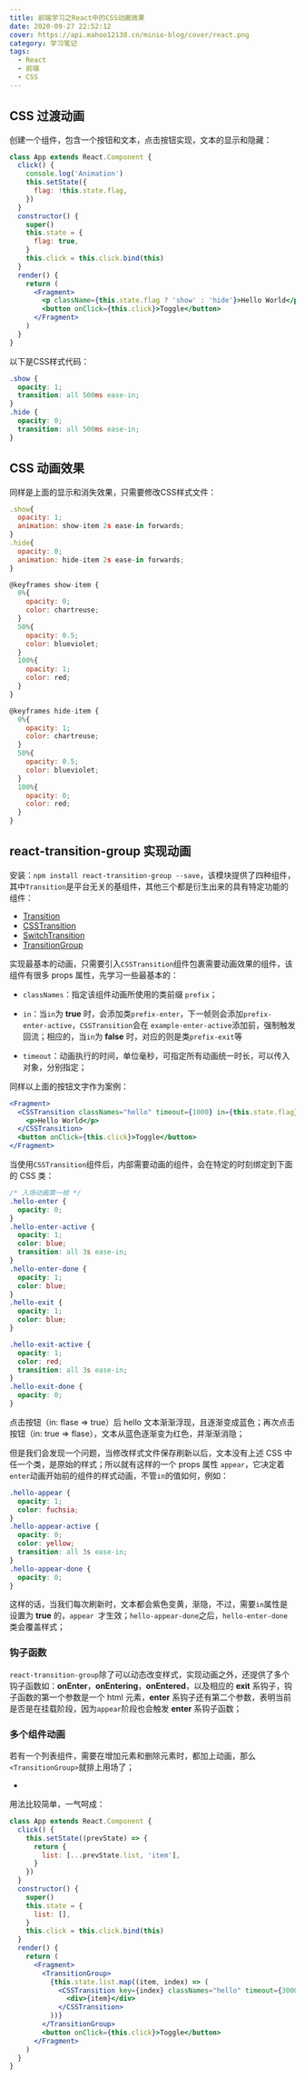 ```yaml
---
title: 前端学习之React中的CSS动画效果
date: 2020-09-27 22:52:12
cover: https://api.mahoo12138.cn/minio-blog/cover/react.png
category: 学习笔记
tags:
  - React
  - 前端
  - CSS
---
```


## CSS 过渡动画

创建一个组件，包含一个按钮和文本，点击按钮实现，文本的显示和隐藏：

```jsx
class App extends React.Component {
  click() {
    console.log('Animation')
    this.setState({
      flag: !this.state.flag,
    })
  }
  constructor() {
    super()
    this.state = {
      flag: true,
    }
    this.click = this.click.bind(this)
  }
  render() {
    return (
      <Fragment>
        <p className={this.state.flag ? 'show' : 'hide'}>Hello World</p>
        <button onClick={this.click}>Toggle</button>
      </Fragment>
    )
  }
}
```

以下是CSS样式代码：

```css
.show {
  opacity: 1;
  transition: all 500ms ease-in;
}
.hide {
  opacity: 0;
  transition: all 500ms ease-in;
}
```

## CSS 动画效果

同样是上面的显示和消失效果，只需要修改CSS样式文件：

```jsx
.show{
  opacity: 1;
  animation: show-item 2s ease-in forwards;
}
.hide{
  opacity: 0;
  animation: hide-item 2s ease-in forwards;
}

@keyframes show-item {
  0%{
    opacity: 0;
    color: chartreuse;
  }
  50%{
    opacity: 0.5;
    color: blueviolet;
  }
  100%{
    opacity: 1;
    color: red;
  }
}

@keyframes hide-item {
  0%{
    opacity: 1;
    color: chartreuse;
  }
  50%{
    opacity: 0.5;
    color: blueviolet;
  }
  100%{
    opacity: 0;
    color: red;
  }
}
```

## react-transition-group 实现动画

安装：`npm install react-transition-group --save`，该模块提供了四种组件，其中`Transition`是平台无关的基组件，其他三个都是衍生出来的具有特定功能的组件：

- [Transition](https://reactcommunity.org/react-transition-group/transition)
- [CSSTransition](https://reactcommunity.org/react-transition-group/css-transition)
- [SwitchTransition](https://reactcommunity.org/react-transition-group/switch-transition)
- [TransitionGroup](https://reactcommunity.org/react-transition-group/transition-group)

实现最基本的动画，只需要引入`CSSTransition`组件包裹需要动画效果的组件，该组件有很多 props 属性，先学习一些最基本的：

- `classNames`：指定该组件动画所使用的类前缀 `prefix`；

- `in`：当`in`为 **true** 时，会添加类`prefix-enter`，下一帧则会添加`prefix-enter-active`，`CSSTransition`会在 `example-enter-active`添加前，强制触发回流；相应的，当`in`为 **false** 时，对应的则是类`prefix-exit`等
- `timeout`：动画执行的时间，单位毫秒，可指定所有动画统一时长，可以传入对象，分别指定；

同样以上面的按钮文字作为案例：

```jsx
<Fragment>
  <CSSTransition classNames="hello" timeout={1000} in={this.state.flag}>
    <p>Hello World</p>
  </CSSTransition>
  <button onClick={this.click}>Toggle</button>
</Fragment>
```

当使用`CSSTransition`组件后，内部需要动画的组件，会在特定的时刻绑定到下面的 CSS 类：

```css
/* 入场动画第一帧 */
.hello-enter {
  opacity: 0;
}
.hello-enter-active {
  opacity: 1;
  color: blue;
  transition: all 3s ease-in;
}
.hello-enter-done {
  opacity: 1;
  color: blue;
}
.hello-exit {
  opacity: 1;
  color: blue;
}

.hello-exit-active {
  opacity: 1;
  color: red;
  transition: all 3s ease-in;
}
.hello-exit-done {
  opacity: 0;
}
```

点击按钮（in: flase => true）后 hello 文本渐渐浮现，且逐渐变成蓝色；再次点击按钮（in: true => flase），文本从蓝色逐渐变为红色，并渐渐消隐；

但是我们会发现一个问题，当修改样式文件保存刷新以后，文本没有上述 CSS 中任一个类，是原始的样式；所以就有这样的一个 props 属性 `appear`，它决定着`enter`动画开始前的组件的样式动画，不管`in`的值如何，例如：

```css
.hello-appear {
  opacity: 1;
  color: fuchsia;
}
.hello-appear-active {
  opacity: 0;
  color: yellow;
  transition: all 3s ease-in;
}
.hello-appear-done {
  opacity: 0;
}
```

这样的话，当我们每次刷新时，文本都会紫色变黄，渐隐，不过，需要`in`属性是设置为 **true** 的，`appear `才生效；`hello-appear-done`之后，`hello-enter-done`类会覆盖样式；

### 钩子函数

`react-transition-group`除了可以动态改变样式，实现动画之外，还提供了多个钩子函数如：**onEnter**，**onEntering**，**onEntered**，以及相应的 **exit** 系钩子，钩子函数的第一个参数是一个 html 元素，**enter** 系钩子还有第二个参数，表明当前是否是在挂载阶段，因为`appear`阶段也会触发 **enter** 系钩子函数；

### 多个组件动画

若有一个列表组件，需要在增加元素和删除元素时，都加上动画，那么`<TransitionGroup>`就排上用场了；

-

用法比较简单，一气呵成：

```jsx
class App extends React.Component {
  click() {
    this.setState((prevState) => {
      return {
        list: [...prevState.list, 'item'],
      }
    })
  }
  constructor() {
    super()
    this.state = {
      list: [],
    }
    this.click = this.click.bind(this)
  }
  render() {
    return (
      <Fragment>
        <TransitionGroup>
          {this.state.list.map((item, index) => (
            <CSSTransition key={index} classNames="hello" timeout={3000}>
              <div>{item}</div>
            </CSSTransition>
          ))}
        </TransitionGroup>
        <button onClick={this.click}>Toggle</button>
      </Fragment>
    )
  }
}
```
